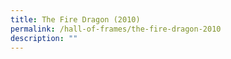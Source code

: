 ```yaml
---
title: The Fire Dragon (2010)
permalink: /hall-of-frames/the-fire-dragon-2010
description: ""
---
```

